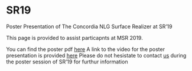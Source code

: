 # SR19
Poster Presentation  of The Concordia NLG Surface Realizer at SR’19

This page is provided to assist particapnts at MSR 2019.

You can find the poster pdf [here](google.com)
A link to the video for the poster presentation is provided [here](google.com)
Please do not hesistate to contact [us](google.com) during the poster session of SR’19 for furthur information
